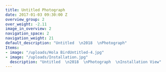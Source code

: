```yaml
---
title: Untitled Photograph
date: 2017-01-03 09:30:00 Z
overview_group: 2
over_weight: -2.11
image_in_overview: 2
navigation_space: 2
navigation_weight: 21
default_description: "Untitled  \n2018  \nPhotograph"
Items:
- image: "/uploads/Hola BirdUntitled-4.jpg"
- image: "/uploads/Installation.jpg"
  description: "Untitled  \n2018  \nPhotograph  \nInstallation View"
---
```




